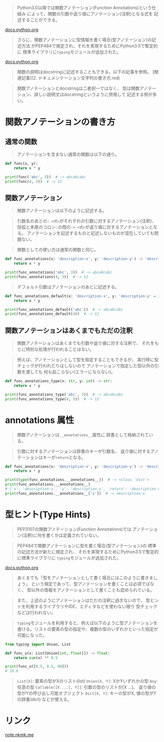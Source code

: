 > Python3.0以降では関数アノテーション(Function Annotations)という仕組み
  によって、関数の引数や返り値にアノテーション(注釈)となる式を
  記述することができる。

  [docs.python.org](https://docs.python.org/ja/3/reference/compound_stmts.html#function-definitions)

> さらに、関数アノテーションに型情報を書く場合(型アノテーション)の記述方法
  がPEP484で規定され、それを実現するためにPython3.5で暫定的に
  標準ライブラリに`typing`モジュールが追加された。

  [docs.python.org](https://docs.python.org/ja/3/library/typing.html)

> 関数の説明はdocstringに記述することもできる。以下の記事を参照。
[関連記事](2. ドキュメンテーション文字列の書き方.md)

> 関数アノテーションとdocstringは二者択一ではなく、
  型は関数アノテーション、詳しい説明文はdocstringというように併用して
  記述する例が多い。

# 関数アノテーションの書き方

## 通常の関数

> アノテーションを含まない通常の関数は以下の通り。

```python
def func(x, y):
    return x * y

print(func('abc', 3))  # -> abcabcabc
print(func(4, 3))  # -> 12
```

## 関数アノテーション

> 関数アノテーションは以下のように記述する。

> 引数名のあとの`: <式>`がそれぞれの引数に対するアノテーション(注釈)、
  括弧と末尾のコロン`:`の間の`-> <式>`が返り値に対するアノテーションとなる。
> アノテーションを記述するものと記述しないものが混在していても問題ない。

> 関数としての使い方は通常の関数と同じ。

```python
def func_annotations(x: 'description-x', y: 'description-y') -> 'description-return':
    return x * y

print(func_annotations('abc', 3))  # -> abcabcabc
print(func_annotations(4, 3))  # -> 12
```

> デフォルト引数はアノテーションのあとに記述する。

```python
def func_annotations_default(x: 'description-x', y: 'description-y' = 3) -> 'description-return':
    return x * y

print(func_annotations_default('abc'))  # -> abcabcabc
print(func_annotations_default(4))  # -> 12
```

## 関数アノテーションはあくまでもただの注釈

> 関数アノテーションはあくまでも引数や返り値に対する注釈で、
  それをもとに特別な処理が行われることはない。

> 例えば、アノテーションとして型を指定することもできるが、
  実行時に型チェックが行われたりはしないので
  アノテーションで指定した型以外の引数を渡しても
  何も起こらない(エラーにならない)。

```python
def func_annotations_type(x: str, y: int) -> str:
    return x * y

print(func_annotations_type('abc', 3))  # -> abcabcabc
print(func_annotations_type(4, 3))  # -> 12
```

# __annotations__ 属性

> 関数アノテーションは`__annotations__`属性に
  辞書として格納されている。

> 引数に対するアノテーションは辞書のキーが引数名、
  返り値に対するアノテーションはキーが`return`となる。

```python
def func_annotations(x: 'description-x', y: 'description-y') -> 'description-return':
    return x * y

print(type(func_annotations.__annotations__))  # -> <class 'dict'>
print(func_annotations.__annotations__)
# {'x': 'description-x', 'y': 'description-y', 'return': 'description-return'}
print(func_annotations.__annotations__['x'])  # -> description-x
```

# 型ヒント(Type Hints)

> PEP3107の関数アノテーション(Function Annotations)では
  アノテーション(注釈)に何を書くかは定義されていない。

> PEP484で関数アノテーションに型を書く場合(型アノテーション)の
  標準の記述方法が新たに規定され、
  それを実現するためにPython3.5で暫定的に標準ライブラリに
  `typing`モジュールが追加された。

  [docs.python.org](https://docs.python.org/ja/3/library/typing.html)

> あくまでも「型をアノテーションとして書く場合にはこのように書きましょう」
  という規定であって、型アノテーションを書くことは必須ではなく、
  型以外の情報をアノテーションとして書くことも認められている。

> また、上述のようにアノテーションはただの注釈に過ぎないので、
  型ヒントを利用するライブラリやIDE、エディタなどを使わない限り
  型チェックなどは行われない。

> `typing`モジュールを利用すると、例えば以下のように型アノテーションを書ける。リストの要素の型の指定や、複数の型のいずれかといった指定が可能になった。

```python
from typing import Union, List

def func_u(x: List[Union[int, float]]) -> float:
    return sum(x) ** 0.5

print(func_u([0.5, 9.5, 90]))
# 10.0
```

> `List[X]`: 要素の型がXのリスト(list)
  `Union[X, Y]`: XかYいずれかの型
  `Any`: 任意の型
  `Callable[[X ...], Y]]`: 引数の型のリストが[X ...]、
                           返り値の型がYの呼び出し可能オブジェクト
  `Dict[X, Y]`: キーの型がX, 値の型がYの辞書(dict)
などが使える。

# リンク

[note.nkmk.me](https://note.nkmk.me/python-function-annotations-typing/)

